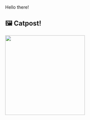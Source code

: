 Hello there!



## 🖼️ Catpost!

<sub>
    <img src="https://cdn2.thecatapi.com/images/bn1.jpg" height="256">
</sub>

